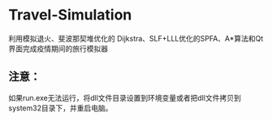 # Travel-Simulation
利用模拟退火、斐波那契堆优化的 Dijkstra、SLF+LLL优化的SPFA、A*算法和Qt界面完成疫情期间的旅行模拟器

## 注意：

如果run.exe无法运行，将dll文件目录设置到环境变量或者把dll文件拷贝到system32目录下，并重启电脑。